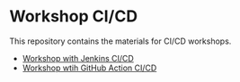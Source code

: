 # Workshop CI/CD

This repository contains the materials for CI/CD workshops.

- [Workshop with Jenkins CI/CD](WORKSHOP-JENKINS.md)
- [Workshop wtih GitHub Action CI/CD](WORKSHOP-GitHub.md)

